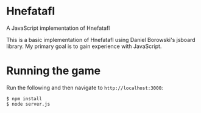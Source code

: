 # Hnefatafl
A JavaScript implementation of Hnefatafl

This is a basic implementation of Hnefatafl using Daniel Borowski's jsboard library. My primary goal is to gain experience with JavaScript.

# Running the game

Run the following and then navigate to `http://localhost:3000`:

```
$ npm install
$ node server.js
```

